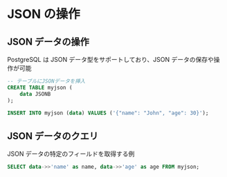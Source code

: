 # JSON の操作

## JSON データの操作

PostgreSQL は JSON データ型をサポートしており、JSON データの保存や操作が可能

```sql
-- テーブルにJSONデータを挿入
CREATE TABLE myjson (
    data JSONB
);

INSERT INTO myjson (data) VALUES ('{"name": "John", "age": 30}');
```

## JSON データのクエリ

JSON データの特定のフィールドを取得する例

```sql
SELECT data->>'name' as name, data->>'age' as age FROM myjson;
```
